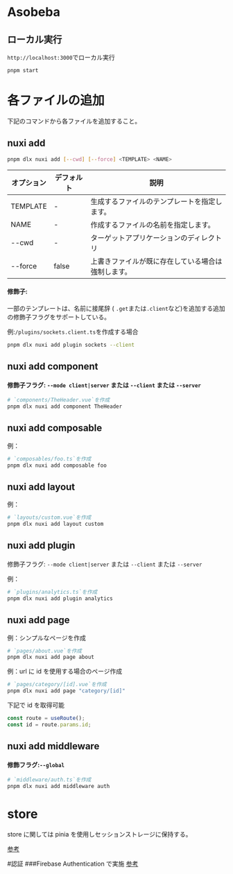 # Asobeba

## ローカル実行

`http://localhost:3000`でローカル実行

```bash
pnpm start
```

# 各ファイルの追加

下記のコマンドから各ファイルを追加すること。

## nuxi add

```bash
pnpm dlx nuxi add [--cwd] [--force] <TEMPLATE> <NAME>
```

| オプション | デフォルト | 説明                                               |
| ---------- | ---------- | -------------------------------------------------- |
| TEMPLATE   | -          | 生成するファイルのテンプレートを指定します。       |
| NAME       | -          | 作成するファイルの名前を指定します。               |
| --cwd      | -          | ターゲットアプリケーションのディレクトリ           |
| --force    | false      | 上書きファイルが既に存在している場合は強制します。 |

#### 修飾子:

一部のテンプレートは、名前に接尾辞 ( `.get`または`.client`など)を追加する追加の修飾子フラグをサポートしている。

例:`/plugins/sockets.client.ts`を作成する場合

```bash
pnpm dlx nuxi add plugin sockets --client
```

## nuxi add component

#### 修飾子フラグ: `--mode client|server` または `--client` または `--server`

```bash
# `components/TheHeader.vue`を作成
pnpm dlx nuxi add component TheHeader
```

## nuxi add composable

例：

```bash
# `composables/foo.ts`を作成
pnpm dlx nuxi add composable foo
```

## nuxi add layout

例：

```bash
# `layouts/custom.vue`を作成
pnpm dlx nuxi add layout custom
```

## nuxi add plugin

####

修飾子フラグ: `--mode client|server` または `--client` または `--server`

例：

```bash
# `plugins/analytics.ts`を作成
pnpm dlx nuxi add plugin analytics
```

## nuxi add page

例：シンプルなページを作成

```bash
# `pages/about.vue`を作成
pnpm dlx nuxi add page about
```

例：url に id を使用する場合のページ作成

```bash
# `pages/category/[id].vue`を作成
pnpm dlx nuxi add page "category/[id]"
```

下記で id を取得可能

```js
const route = useRoute();
const id = route.params.id;
```

## nuxi add middleware

#### 修飾フラグ:`--global`

```bash
# `middleware/auth.ts`を作成
pnpm dlx nuxi add middleware auth
```

# store

store に関しては pinia を使用しセッションストレージに保持する。

[参考](https://zenn.dev/mihorin1729/articles/f29073e516bc8c)

#認証
###Firebase Authentication で実施
[参考](https://qiita.com/tauemo/items/b1981162d3f331d4e9d2)
